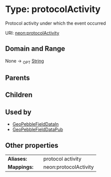 
# Type: protocolActivity


Protocol activity under which the event occurred

URI: [neon:protocolActivity](https://data.neonscience.org/protocolActivity)


## Domain and Range

None ->  <sub>OPT</sub> [String](types/String.md)

## Parents


## Children


## Used by

 * [GeoPebbleFieldDataIn](GeoPebbleFieldDataIn.md)
 * [GeoPebbleFieldDataPub](GeoPebbleFieldDataPub.md)

## Other properties

|  |  |  |
| --- | --- | --- |
| **Aliases:** | | protocol activity |
| **Mappings:** | | neon:protocolActivity |

